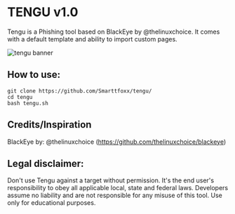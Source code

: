# TENGU v1.0

Tengu is a Phishing tool based on BlackEye by @thelinuxchoice. It comes with a default template and ability to import custom pages.

![tengu banner](https://github.com/Smarttfoxx/tengu/assets/140526026/6109a4f1-41ba-4444-9c9c-ed9a5c7313ba)

## How to use:

```
git clone https://github.com/Smarttfoxx/tengu/
cd tengu
bash tengu.sh
```

## Credits/Inspiration
BlackEye by: @thelinuxchoice (https://github.com/thelinuxchoice/blackeye)

## Legal disclaimer:
Don't use Tengu against a target without permission. It's the end user's responsibility to obey all applicable local, state and federal laws. Developers assume no liability and are not responsible for any misuse of this tool. Use only for educational purposes.
